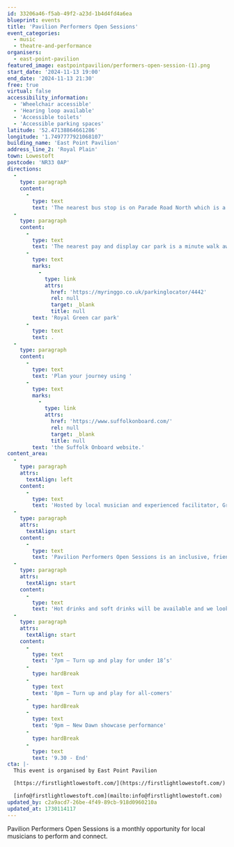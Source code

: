 ```yaml
---
id: 33206a46-f5ab-49f2-a23d-1b4d4fd4a6ea
blueprint: events
title: 'Pavilion Performers Open Sessions'
event_categories:
  - music
  - theatre-and-performance
organisers:
  - east-point-pavilion
featured_image: eastpointpavilion/performers-open-session-(1).png
start_date: '2024-11-13 19:00'
end_date: '2024-11-13 21:30'
free: true
virtual: false
accessibility_information:
  - 'Wheelchair accessible'
  - 'Hearing loop available'
  - 'Accessible toilets'
  - 'Accessible parking spaces'
latitude: '52.47138864661286'
longitude: '1.7497777921068107'
building_name: 'East Point Pavilion'
address_line_2: 'Royal Plain'
town: Lowestoft
postcode: 'NR33 0AP'
directions:
  -
    type: paragraph
    content:
      -
        type: text
        text: 'The nearest bus stop is on Parade Road North which is a three minute walk from East Point Pavilion. There is a selection of buses which connect us to the town centre for example, No X2, X22 and 109.'
  -
    type: paragraph
    content:
      -
        type: text
        text: 'The nearest pay and display car park is a minute walk away at '
      -
        type: text
        marks:
          -
            type: link
            attrs:
              href: 'https://myringgo.co.uk/parkinglocator/4442'
              rel: null
              target: _blank
              title: null
        text: 'Royal Green car park'
      -
        type: text
        text: .
  -
    type: paragraph
    content:
      -
        type: text
        text: 'Plan your journey using '
      -
        type: text
        marks:
          -
            type: link
            attrs:
              href: 'https://www.suffolkonboard.com/'
              rel: null
              target: _blank
              title: null
        text: 'the Suffolk Onboard website.'
content_area:
  -
    type: paragraph
    attrs:
      textAlign: left
    content:
      -
        type: text
        text: 'Hosted by local musician and experienced facilitator, Greg Powles, the evening will begin with a “turn up and play” where anyone under the age of 18 can bring a song and perform with an instrument or backing track. Then, we’ll open the floor to musicians of any age who would like to share a song and the evening will be rounded off with a showcase performance by a First Light Festival New Dawn artist.'
  -
    type: paragraph
    attrs:
      textAlign: start
    content:
      -
        type: text
        text: 'Pavilion Performers Open Sessions is an inclusive, friendly space led by experienced practitioners and everyone is welcome!'
  -
    type: paragraph
    attrs:
      textAlign: start
    content:
      -
        type: text
        text: 'Hot drinks and soft drinks will be available and we look forward to seeing you there!'
  -
    type: paragraph
    attrs:
      textAlign: start
    content:
      -
        type: text
        text: '7pm – Turn up and play for under 18’s'
      -
        type: hardBreak
      -
        type: text
        text: '8pm – Turn up and play for all-comers'
      -
        type: hardBreak
      -
        type: text
        text: '9pm – New Dawn showcase performance'
      -
        type: hardBreak
      -
        type: text
        text: '9.30 - End'
cta: |-
  This event is organised by East Point Pavilion

  [https://firstlightlowestoft.com/](https://firstlightlowestoft.com/)

  [info@firstlightlowestoft.com](mailto:info@firstlightlowestoft.com)
updated_by: c2a9acd7-26be-4f49-89cb-918d0960210a
updated_at: 1730114117
---
```

Pavilion Performers Open Sessions is a monthly opportunity for local musicians to perform and connect.